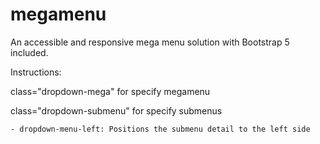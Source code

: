 # megamenu

An accessible and responsive mega menu solution with Bootstrap 5 included.

Instructions:

class="dropdown-mega" for specify megamenu

class="dropdown-submenu" for specify submenus

    - dropdown-menu-left: Positions the submenu detail to the left side